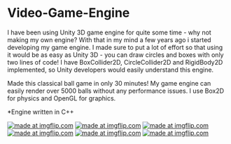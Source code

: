 # Video-Game-Engine
I have been using Unity 3D game engine for quite some time - why not making my own engine? With that in my mind a few years ago i started developing my game engine. I made sure to put a lot of effort so that using it would be as easy as Unity 3D - you can draw circles and boxes with only two lines of code! I have BoxCollider2D, CircleCollider2D and RigidBody2D implemented, so Unity developers would easily understand this engine.

Made this classical ball game in only 30 minutes! My game engine can easily render over 5000 balls without any performance issues. I use Box2D for physics and OpenGL for graphics.

*Engine written in C++

<a href="https://imgflip.com/gif/2a8zf8"><img src="https://i.imgflip.com/2a8zf8.gif" title="made at imgflip.com"/></a>
<a href="https://imgflip.com/gif/2a8seq"><img src="https://i.imgflip.com/2a8seq.gif" title="made at imgflip.com"/></a>
<a href="https://imgflip.com/gif/2a8sgp"><img src="https://i.imgflip.com/2a8sgp.gif" title="made at imgflip.com"/></a>
<a href="https://imgflip.com/gif/2a8t2h"><img src="https://i.imgflip.com/2a8t2h.gif" title="made at imgflip.com"/></a>
<a href="https://imgflip.com/gif/2a8t5f"><img src="https://i.imgflip.com/2a8t5f.gif" title="made at imgflip.com"/></a>
<a href="https://imgflip.com/gif/2a8zcn"><img src="https://i.imgflip.com/2a8zcn.gif" title="made at imgflip.com"/></a>
